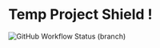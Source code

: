 # Temp Project Shield !
![GitHub Workflow Status (branch)](https://img.shields.io/github/workflow/status/Devsharma27/s3-boto3-demo/s3.yml/main?logo=Github&logoColor=%23ff0000)
